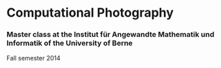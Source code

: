 # Computational Photography
### Master class at the Institut für Angewandte Mathematik und Informatik of the University of Berne
Fall semester 2014
